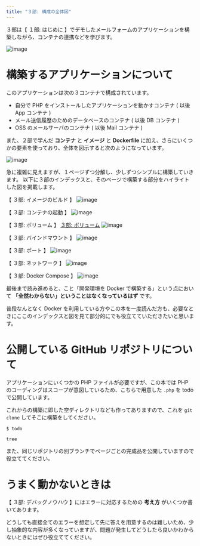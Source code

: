 ```yaml
---
title: "３部: 構成の全体図"
---
```


３部は【 １部: はじめに 】でデモしたメールフォームのアプリケーションを構築しながら、コンテナの連携などを学びます。

![image](/images/demo-form-1.png)

# 構築するアプリケーションについて
このアプリケーションは次の３コンテナで構成されています。

- 自分で PHP をインストールしたアプリケーションを動かすコンテナ ( 以後 App コンテナ )
- メール送信履歴のためのデータベースのコンテナ ( 以後 DB コンテナ )
- OSS のメールサーバのコンテナ ( 以後 Mail コンテナ )

また、２部で学んだ **コンテナ** と **イメージ** と **Dockerfile** に加え、さらにいくつかの要素を使っており、全体を図示すると次のようになっています。

![image](/images/structure/structure.056.jpeg)

急に複雑に見えますが、１ページずつ分解し、少しずつシンプルに構築していきます。
以下に３部のインデックスと、そのページで構築する部分をハイライトした図を掲載します。

【 ３部: イメージのビルド 】
![image](/images/structure/structure.057.jpeg)

【 ３部: コンテナの起動 】
![image](/images/structure/structure.067.jpeg)

【 ３部: ボリューム 】
[３部: ボリューム]()
![image](/images/structure/structure.076.jpeg)

【 ３部: バインドマウント 】
![image](/images/structure/structure.080.jpeg)

【 ３部: ポート 】
![image](/images/structure/structure.086.jpeg)

【 ３部: ネットワーク 】
![image](/images/structure/structure.089.jpeg)

【 ３部: Docker Compose 】
![image](/images/structure/structure.093.jpeg)

最後まで読み進めると、こと「開発環境を Docker で構築する」という点において **「全然わからない」ということはなくなっているはず** です。

普段なんとなく Docker を利用している方やこの本を一度読んだ方も、必要なときにここのインデックスと図を見て部分的にでも役立てていただきたいと思います。

# 公開している GitHub リポジトリについて
アプリケーションにいくつかの PHP ファイルが必要ですが、この本では PHP のコーディングはスコープが意図しているため、こちらで用意した `.php` を todo で公開しています。

これからの構築に即した空ディレクトリなども作ってありますので、これを `git clone` してそこに構築をしてください。

```:Host Machine
$ todo

tree
```

また、同じリポジトリの別ブランチでページごとの完成品を公開していますので役立ててください。

# うまく動かないときは
【 ３部: デバッグノウハウ 】にはエラーに対応するための **考え方** がいくつか書いてあります。

どうしても直接全てのエラーを想定して先に答えを用意するのは難しいため、少し抽象的な内容が多くなっていますが、問題が発生してどうしたら良いかわからないときにはぜひ役立ててください。
